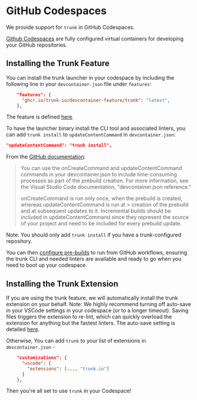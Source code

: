 # GitHub Codespaces

We provide support for `trunk` in GitHub Codespaces.

[Github Codespaces](https://github.com/features/codespaces) are fully configured virtual containers for developing your GitHub repositories.

## Installing the Trunk Feature

You can install the trunk launcher in your codespace by including the following line in your `devcontainer.json` file under `features`:

```json
    "features": {
      "ghcr.io/trunk-io/devcontainer-feature/trunk": "latest",
    },
```

The feature is defined [here](https://www.github.com/trunk-io/devcontainer-feature).

To have the launcher binary install the CLI tool and associated linters, you can add `trunk install` to `updateContentCommand` in `devcontainer.json`:

```json
"updateContentCommand": "trunk install",
```

From the [GitHub documentation](https://docs.github.com/en/codespaces/prebuilding-your-codespaces/configuring-prebuilds):

> You can use the onCreateCommand and updateContentCommand commands in your devcontainer.json to include time-consuming processes as part of the prebuild creation. For more information, see the Visual Studio Code documentation, "devcontainer.json reference."
>
> onCreateCommand is run only once, when the prebuild is created, whereas updateContentCommand is run at > creation of the prebuild and at subsequent updates to it. Incremental builds should be included in updateContentCommand since they represent the source of your project and need to be included for every prebuild update.

Note: You should only add `trunk install` if you have a trunk-configured repository.

You can then [configure pre-builds](https://docs.github.com/en/codespaces/prebuilding-your-codespaces/configuring-prebuilds) to run from GitHub workflows, ensuring the trunk CLI and needed linters are available and ready to go when you need to boot up your codespace.

## Installing the Trunk Extension

If you are using the trunk feature, we will automatically install the trunk extension on your behalf. Note: We highly recommend turning off auto-save in your VSCode settings in your codespace (or to a longer timeout). Saving files triggers the extension to re-lint, which can quickly overload the extension for anything but the fastest linters. The auto-save setting is detailed [here](https://code.visualstudio.com/docs/editor/codebasics#\_save-auto-save).

Otherwise, You can add `trunk` to your list of extensions in `devcontainer.json` -

```json
    "customizations": {
      "vscode": {
        "extensions": [..., "trunk.io"]
      }
    },
```

Then you're all set to use `trunk` in your Codespace!
